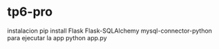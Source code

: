 # tp6-pro
instalacion pip install Flask Flask-SQLAlchemy mysql-connector-python
para ejecutar la app python app.py
